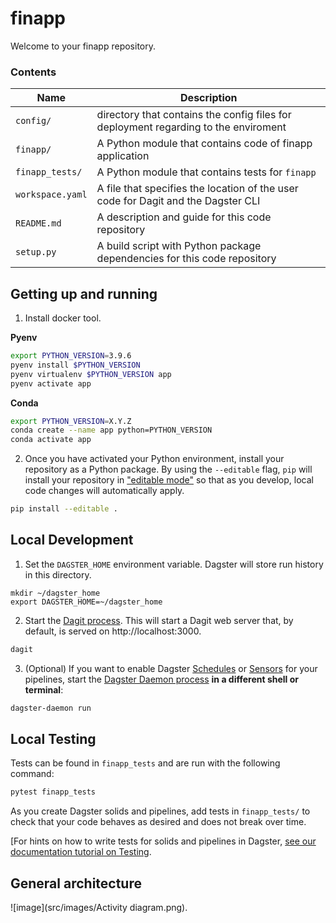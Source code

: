 # finapp

Welcome to your finapp repository.

### Contents

| Name | Description |
|-|-|
| `config/` | directory that contains the config files for deployment regarding to the enviroment |
| `finapp/` | A Python module that contains code of finapp application |
| `finapp_tests/` | A Python module that contains tests for `finapp` |
| `workspace.yaml` | A file that specifies the location of the user code for Dagit and the Dagster CLI |
| `README.md` | A description and guide for this code repository |
| `setup.py` | A build script with Python package dependencies for this code repository |

## Getting up and running

1. Install docker tool.

**Pyenv**
```bash
export PYTHON_VERSION=3.9.6
pyenv install $PYTHON_VERSION
pyenv virtualenv $PYTHON_VERSION app
pyenv activate app
```

**Conda**
```bash
export PYTHON_VERSION=X.Y.Z
conda create --name app python=PYTHON_VERSION
conda activate app
```

2. Once you have activated your Python environment, install your repository as a Python package. By
using the `--editable` flag, `pip` will install your repository in
["editable mode"](https://pip.pypa.io/en/latest/reference/pip_install/?highlight=editable#editable-installs)
so that as you develop, local code changes will automatically apply.

```bash
pip install --editable .
```

## Local Development

1. Set the `DAGSTER_HOME` environment variable. Dagster will store run history in this directory.

```base
mkdir ~/dagster_home
export DAGSTER_HOME=~/dagster_home
```

2. Start the [Dagit process](https://docs.dagster.io/overview/dagit). This will start a Dagit web
server that, by default, is served on http://localhost:3000.

```bash
dagit
```

3. (Optional) If you want to enable Dagster
[Schedules](https://docs.dagster.io/overview/schedules-sensors/schedules) or
[Sensors](https://docs.dagster.io/overview/schedules-sensors/sensors) for your pipelines, start the
[Dagster Daemon process](https://docs.dagster.io/overview/daemon#main) **in a different shell or terminal**:

```bash
dagster-daemon run
```

## Local Testing

Tests can be found in `finapp_tests` and are run with the following command:

```bash
pytest finapp_tests
```

As you create Dagster solids and pipelines, add tests in `finapp_tests/` to check that your
code behaves as desired and does not break over time.

[For hints on how to write tests for solids and pipelines in Dagster,
[see our documentation tutorial on Testing](https://docs.dagster.io/tutorial/testable).

## General architecture

![image](src/images/Activity diagram.png).
